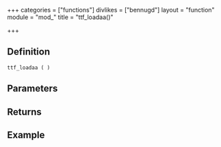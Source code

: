 +++
categories = ["functions"]
divlikes = ["bennugd"]
layout = "function"
module = "mod_"
title = "ttf_loadaa()"

+++

## Definition

    ttf_loadaa ( )

## Parameters

## Returns

## Example
